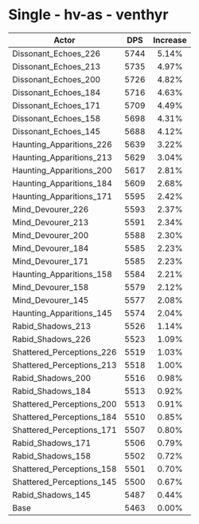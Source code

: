 # Single - hv-as - venthyr
| Actor | DPS | Increase |
|---|:---:|:---:|
|Dissonant_Echoes_226|5744|5.14%|
|Dissonant_Echoes_213|5735|4.97%|
|Dissonant_Echoes_200|5726|4.82%|
|Dissonant_Echoes_184|5716|4.63%|
|Dissonant_Echoes_171|5709|4.49%|
|Dissonant_Echoes_158|5698|4.31%|
|Dissonant_Echoes_145|5688|4.12%|
|Haunting_Apparitions_226|5639|3.22%|
|Haunting_Apparitions_213|5629|3.04%|
|Haunting_Apparitions_200|5617|2.81%|
|Haunting_Apparitions_184|5609|2.68%|
|Haunting_Apparitions_171|5595|2.42%|
|Mind_Devourer_226|5593|2.37%|
|Mind_Devourer_213|5591|2.34%|
|Mind_Devourer_200|5588|2.30%|
|Mind_Devourer_184|5585|2.23%|
|Mind_Devourer_171|5585|2.23%|
|Haunting_Apparitions_158|5584|2.21%|
|Mind_Devourer_158|5579|2.12%|
|Mind_Devourer_145|5577|2.08%|
|Haunting_Apparitions_145|5574|2.04%|
|Rabid_Shadows_213|5526|1.14%|
|Rabid_Shadows_226|5523|1.09%|
|Shattered_Perceptions_226|5519|1.03%|
|Shattered_Perceptions_213|5518|1.00%|
|Rabid_Shadows_200|5516|0.98%|
|Rabid_Shadows_184|5513|0.92%|
|Shattered_Perceptions_200|5513|0.91%|
|Shattered_Perceptions_184|5510|0.85%|
|Shattered_Perceptions_171|5507|0.80%|
|Rabid_Shadows_171|5506|0.79%|
|Rabid_Shadows_158|5502|0.72%|
|Shattered_Perceptions_158|5501|0.70%|
|Shattered_Perceptions_145|5500|0.67%|
|Rabid_Shadows_145|5487|0.44%|
|Base|5463|0.00%|
